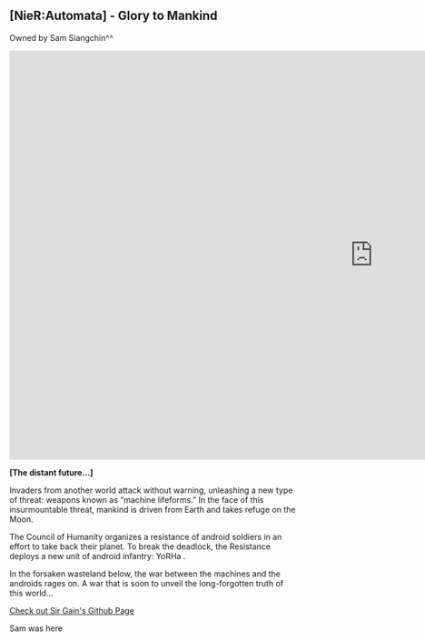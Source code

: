## **[NieR:Automata] - Glory to Mankind** 

Owned by Sam Siangchin^^

<iframe width="1280" height="720" src="https://www.youtube.com/embed/mOQwMLWEJrg" title="YouTube video player" frameborder="0" allow="accelerometer; autoplay; clipboard-write; encrypted-media; gyroscope; picture-in-picture" allowfullscreen></iframe>

**[The distant future…]**

Invaders from another world attack without warning, unleashing a new type of threat: weapons known as “machine lifeforms.” In the face of this insurmountable threat, mankind is driven from Earth and takes refuge on the Moon.

The Council of Humanity organizes a resistance of android soldiers in an effort to take back their planet. To break the deadlock, the Resistance deploys a new unit of android infantry: YoRHa .

In the forsaken wasteland below, the war between the machines and the androids rages on. A war that is soon to unveil the long-forgotten truth of this world...
    
  
  
  
 [Check out Sir Gain's Github Page](https://641n.github.io/)

Sam was here
